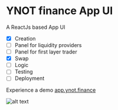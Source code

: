 # YNOT finance App UI

A ReactJs based App UI


- [x] Creation
- [ ] Panel for liquidity providers
- [ ] Panel for first layer trader
- [x] Swap
- [ ] Logic
- [ ] Testing
- [ ] Deployment

Experience a demo [app.ynot.finance](https://app.ynot.finance)

![alt text](https://i.imgur.com/eF7qje7.png)
